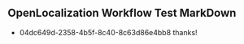 ## OpenLocalization Workflow Test MarkDown
* 04dc649d-2358-4b5f-8c40-8c63d86e4bb8 
thanks!<!--HONumber=Mar16_HO2-->
